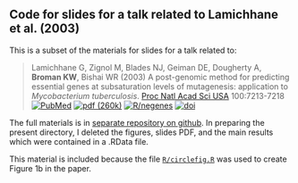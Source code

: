 ## Code for slides for a talk related to Lamichhane et al. (2003)

This is a subset of the materials for slides for a talk related to:

> Lamichhane G, Zignol M, Blades NJ, Geiman DE, Dougherty A, **Broman KW**, Bishai WR (2003)  A post-genomic method
> for predicting essential genes at subsaturation levels of mutagenesis:
> application to _Mycobacterium tuberculosis_.  [Proc Natl Acad Sci USA](http://www.pnas.org/) 100:7213-7218
> [![PubMed](https://kbroman.org/pages/icons16/pubmed-icon.png)](https://www.ncbi.nlm.nih.gov/pubmed/12775759)
> [![pdf (260k)](https://kbroman.org/pages/icons16/pdf-icon.png)](https://www.pnas.org/content/pnas/100/12/7213.full.pdf)
> [![R/negenes](https://kbroman.org/pages/icons16/R-icon.png)](https://github.com/kbroman/negenes)
> [![doi](https://kbroman.org/pages/icons16/doi-icon.png)](https://doi.org/10.1073/pnas.1231432100)

The full materials is in
[separate repository on github](https://github.com/kbroman/Talk_Mtb).
In preparing the present directory, I deleted the figures, slides PDF,
and the main results which were contained in a .RData file.

This material is included because the file
[`R/circlefig.R`](R/circlefig.R) was used to create Figure 1b in the
paper.
